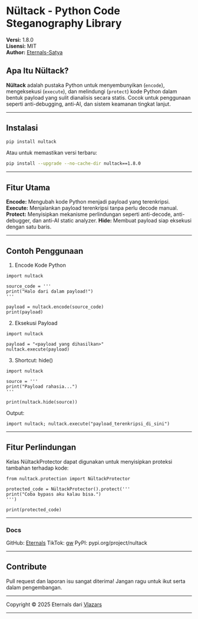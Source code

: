 # Nültack - Python Code Steganography Library

**Versi:** 1.8.0  
**Lisensi:** MIT  
**Author:** [Eternals-Satya](https://github.com/Eternals-Satya)

## Apa Itu Nültack?

**Nültack** adalah pustaka Python untuk menyembunyikan (`encode`), mengeksekusi (`execute`), dan melindungi (`protect`) kode Python dalam bentuk payload yang sulit dianalisis secara statis. Cocok untuk penggunaan seperti anti-debugging, anti-AI, dan sistem keamanan tingkat lanjut.

---

## Instalasi

```bash
pip install nultack
```
Atau untuk memastikan versi terbaru:
```bash
pip install --upgrade --no-cache-dir nultack==1.8.0
```

---

## Fitur Utama

**Encode:** Mengubah kode Python menjadi payload yang terenkripsi.
**Execute:** Menjalankan payload terenkripsi tanpa perlu decode manual.
**Protect:** Menyisipkan mekanisme perlindungan seperti anti-decode, anti-debugger, dan anti-AI static analyzer.
**Hide:** Membuat payload siap eksekusi dengan satu baris.



---

## Contoh Penggunaan

1. Encode Kode Python
```
import nultack

source_code = '''
print("Halo dari dalam payload!")
'''

payload = nultack.encode(source_code)
print(payload)
```
2. Eksekusi Payload
```
import nultack

payload = "<payload yang dihasilkan>"
nultack.execute(payload)
```
3. Shortcut: hide()
```
import nultack

source = '''
print("Payload rahasia...")
'''

print(nultack.hide(source))
```
Output:
```
import nultack; nultack.execute("payload_terenkripsi_di_sini")
```

---

## Fitur Perlindungan
Kelas NültackProtector dapat digunakan untuk menyisipkan proteksi tambahan terhadap kode:
```
from nultack.protection import NültackProtector

protected_code = NültackProtector().protect('''
print("Coba bypass aku kalau bisa.")
''')

print(protected_code)
```

---

### Docs
GitHub: [Eternals](github.com/Eternals-Satya/Nultack)
TikTok: [gw](@anakkecil_s)
PyPI: pypi.org/project/nultack



---

## Contribute
Pull request dan laporan isu sangat diterima! Jangan ragu untuk ikut serta dalam pengembangan.


---

Copyright © 2025
Eternals dari [Vlazars](https://whatsapp.com/channel/0029VaZLpqf8aKvHckUi4f1z)

---

